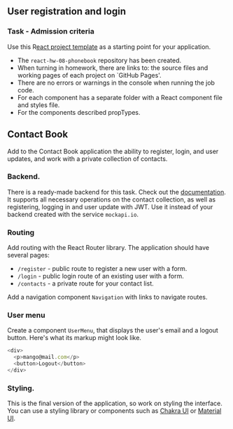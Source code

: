 ## User registration and login

### Task - Admission criteria

Use this
R[eact project template](https://github.com/goitacademy/react-homework-template/blob/main/README.en.md)
as a starting point for your application.

- The `react-hw-08-phonebook` repository has been created.
- When turning in homework, there are links to: the source files and working
  pages of each project on `GitHub Pages'.
- There are no errors or warnings in the console when running the job code.
- For each component has a separate folder with a React component file and
  styles file.
- For the components described propTypes.

## Contact Book

Add to the Contact Book application the ability to register, login, and user
updates, and work with a private collection of contacts.

### Backend.

There is a ready-made backend for this task. Check out the
[documentation](https://connections-api.herokuapp.com/docs/). It supports all
necessary operations on the contact collection, as well as registering, logging
in and user update with JWT. Use it instead of your backend created with the
service `mockapi.io`.

### Routing

Add routing with the React Router library. The application should have several
pages:

- `/register` - public route to register a new user with a form.
- `/login` - public login route of an existing user with a form.
- `/contacts` - a private route for your contact list.

Add a navigation component `Navigation` with links to navigate routes.

### User menu

Create a component `UserMenu`, that displays the user's email and a logout
button. Here's what its markup might look like.

```javascript
<div>
  <p>mango@mail.com</p>
  <button>Logout</button>
</div>
```

### Styling.

This is the final version of the application, so work on styling the interface.
You can use a styling library or components such as
[Chakra UI](https://chakra-ui.com/) or [Material UI](https://mui.com/).
